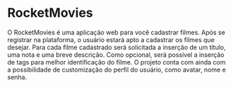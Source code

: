 # RocketMovies

O RocketMovies é uma aplicação web para você cadastrar filmes. Após se registrar na plataforma, o usuário estará apto a cadastrar os filmes que desejar. Para cada filme cadastrado será solicitada a inserção de um título, uma nota e uma breve descrição. Como opcional, será possível a inserção de tags para melhor identificação do filme. O projeto conta com ainda com a possibilidade de customização do perfil do usuário, como avatar, nome e senha.

